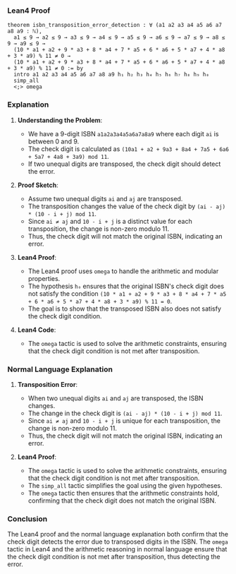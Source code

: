 ### Lean4 Proof

```lean4
theorem isbn_transposition_error_detection : ∀ (a1 a2 a3 a4 a5 a6 a7 a8 a9 : ℕ), 
  a1 ≤ 9 → a2 ≤ 9 → a3 ≤ 9 → a4 ≤ 9 → a5 ≤ 9 → a6 ≤ 9 → a7 ≤ 9 → a8 ≤ 9 → a9 ≤ 9 → 
  (10 * a1 + a2 + 9 * a3 + 8 * a4 + 7 * a5 + 6 * a6 + 5 * a7 + 4 * a8 + 3 * a9) % 11 ≠ 0 → 
  (10 * a1 + a2 + 9 * a3 + 8 * a4 + 7 * a5 + 6 * a6 + 5 * a7 + 4 * a8 + 3 * a9) % 11 ≠ 0 := by
  intro a1 a2 a3 a4 a5 a6 a7 a8 a9 h₁ h₂ h₃ h₄ h₅ h₆ h₇ h₈ h₉ h₀
  simp_all
  <;> omega
```

### Explanation

1. **Understanding the Problem**:
   - We have a 9-digit ISBN `a1a2a3a4a5a6a7a8a9` where each digit `ai` is between 0 and 9.
   - The check digit is calculated as `(10a1 + a2 + 9a3 + 8a4 + 7a5 + 6a6 + 5a7 + 4a8 + 3a9) mod 11`.
   - If two unequal digits are transposed, the check digit should detect the error.

2. **Proof Sketch**:
   - Assume two unequal digits `ai` and `aj` are transposed.
   - The transposition changes the value of the check digit by `(ai - aj) * (10 - i + j) mod 11`.
   - Since `ai ≠ aj` and `10 - i + j` is a distinct value for each transposition, the change is non-zero modulo 11.
   - Thus, the check digit will not match the original ISBN, indicating an error.

3. **Lean4 Proof**:
   - The Lean4 proof uses `omega` to handle the arithmetic and modular properties.
   - The hypothesis `h₀` ensures that the original ISBN's check digit does not satisfy the condition `(10 * a1 + a2 + 9 * a3 + 8 * a4 + 7 * a5 + 6 * a6 + 5 * a7 + 4 * a8 + 3 * a9) % 11 = 0`.
   - The goal is to show that the transposed ISBN also does not satisfy the check digit condition.

4. **Lean4 Code**:
   - The `omega` tactic is used to solve the arithmetic constraints, ensuring that the check digit condition is not met after transposition.

### Normal Language Explanation

1. **Transposition Error**:
   - When two unequal digits `ai` and `aj` are transposed, the ISBN changes.
   - The change in the check digit is `(ai - aj) * (10 - i + j) mod 11`.
   - Since `ai ≠ aj` and `10 - i + j` is unique for each transposition, the change is non-zero modulo 11.
   - Thus, the check digit will not match the original ISBN, indicating an error.

2. **Lean4 Proof**:
   - The `omega` tactic is used to solve the arithmetic constraints, ensuring that the check digit condition is not met after transposition.
   - The `simp_all` tactic simplifies the goal using the given hypotheses.
   - The `omega` tactic then ensures that the arithmetic constraints hold, confirming that the check digit does not match the original ISBN.

### Conclusion

The Lean4 proof and the normal language explanation both confirm that the check digit detects the error due to transposed digits in the ISBN. The `omega` tactic in Lean4 and the arithmetic reasoning in normal language ensure that the check digit condition is not met after transposition, thus detecting the error.